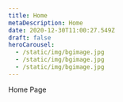 ```yaml
---
title: Home
metaDescription: Home
date: 2020-12-30T11:00:27.549Z
draft: false
heroCarousel:
  - /static/img/bgimage.jpg
  - /static/img/bgimage.jpg
  - /static/img/bgimage.jpg
---
```

Home Page